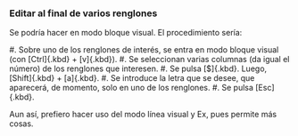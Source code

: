 


### Editar al final de varios renglones

Se podría hacer en modo bloque visual. El procedimiento sería:

#. Sobre uno de los renglones de interés, se entra en modo bloque visual
   (con [Ctrl]{.kbd} + [v]{.kbd}).
#. Se seleccionan varias columnas (da igual el número) de los renglones que
   interesen.
#. Se pulsa [$]{.kbd}. Luego, [Shift]{.kbd} + [a]{.kbd}.
#. Se introduce la letra que se desee, que aparecerá, de momento, solo en
   uno de los renglones.
#. Se pulsa [Esc]{.kbd}.

Aun así, prefiero hacer uso del modo línea visual y Ex, pues permite más
cosas.



